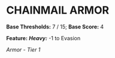 # CHAINMAIL ARMOR

**Base Thresholds:** 7 / 15; **Base Score:** 4

**Feature:** ***Heavy:*** -1 to Evasion

*Armor - Tier 1*